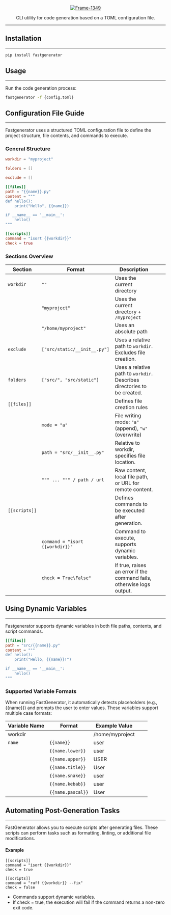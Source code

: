 <p align="center">
  <a href="https://github.com/AlexDemure/fastgenerator">
    <a href="https://ibb.co/23v8Qx04"><img src="https://i.ibb.co/fdk85fVw/Frame-1349.png" alt="Frame-1349" border="0" /></a>
  </a>
</p>

<p align="center">
  CLI utility for code generation based on a TOML configuration file.
</p>

----


## Installation

---

```sh
pip install fastgenerator
```

## Usage

---

Run the code generation process:

```sh
fastgenerator -f {config.toml}
```


## Configuration File Guide

---

Fastgenerator uses a structured TOML configuration file to define the project structure, file contents, and commands to execute.

### General Structure
```toml
workdir = "myproject"

folders = []

exclude = []

[[files]]
path = "{{name}}.py"
content = """
def hello():
    print("Hello", {{name}})

if __name__ == '__main__':
    hello()
"""

[[scripts]]
command = "isort {{workdir}}"
check = true
```

### Sections Overview
| Section       | Format                          | Description                                                             |   |   |
|---------------|---------------------------------|-------------------------------------------------------------------------|---|---|
| `workdir`     | `""`                            | Uses the current directory                                              |   |   |
|               | `"myproject"`                   | Uses the current directory + `/myproject`                               |   |   |
|               | `"/home/myproject"`             | Uses an absolute path                                                   |   |   |
| `exclude`     | `["src/static/__init__.py"]`    | Uses a relative path to `workdir`. Excludes file creation.              |   |   |
| `folders`     | `["src/", "src/static"]`        | Uses a relative path to `workdir`. Describes directories to be created. |   |   |
| `[[files]]`   |                                 | Defines file creation rules                                             |   |   |
|               | `mode = "a"`                    | File writing mode: `"a"` (append), `"w"` (overwrite)                    |   |   |
|               | `path = "src/__init__.py"`      | Relative to workdir, specifies file location.                           |   |   |
|               | `""" ... """ / path / url`      | Raw content, local file path, or URL for remote content.                |   |   |
| `[[scripts]]` |                                 | Defines commands to be executed after generation.                       |   |   |
|               | `command = "isort {{workdir}}"` | Command to execute, supports dynamic variables.                         |   |   |
|               | `check = True\False"`           | If true, raises an error if the command fails, otherwise logs output.   |   |   |



## Using Dynamic Variables

---

Fastgenerator supports dynamic variables in both file paths, contents, and script commands.
```toml
[[files]]
path = "src/{{name}}.py"
content = """
def hello():
    print("Hello, {{name}}!")

if __name__ == '__main__':
    hello()
"""
```
### Supported Variable Formats
When running FastGenerator, it automatically detects placeholders (e.g., {{name}}) and prompts the user to enter values. These variables support multiple case formats:

| Variable Name | Format            | Example Value   |   |   |
|---------------|-------------------|-----------------|---|---|
| workdir       |                   | /home/myproject |   |   |
| `name`        | `{{name}}`        | user            |   |   |
|               | `{{name.lower}}`  | user            |   |   |
|               | `{{name.upper}}`  | USER            |   |   |
|               | `{{name.title}}`  | User            |   |   |
|               | `{{name.snake}}`  | user            |   |   |
|               | `{{name.kebab}}`  | user            |   |   |
|               | `{{name.pascal}}` | User            |   |   |

## Automating Post-Generation Tasks

---

FastGenerator allows you to execute scripts after generating files. These scripts can perform tasks such as formatting, linting, or additional file modifications.
#### Example
```
[[scripts]]
command = "isort {{workdir}}"
check = true

[[scripts]]
command = "ruff {{workdir}} --fix"
check = false
```
- Commands support dynamic variables.
- If check = true, the execution will fail if the command returns a non-zero exit code.

